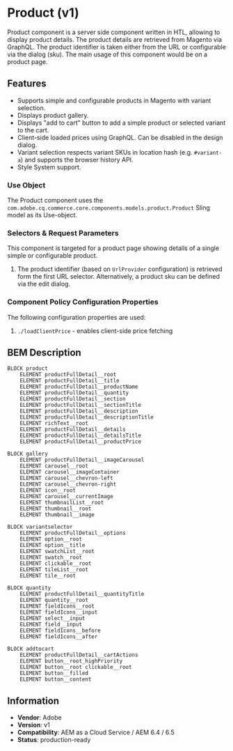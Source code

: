 <!--
Copyright 2019 Adobe Systems Incorporated

Licensed under the Apache License, Version 2.0 (the "License");
you may not use this file except in compliance with the License.
You may obtain a copy of the License at

    http://www.apache.org/licenses/LICENSE-2.0

Unless required by applicable law or agreed to in writing, software
distributed under the License is distributed on an "AS IS" BASIS,
WITHOUT WARRANTIES OR CONDITIONS OF ANY KIND, either express or implied.
See the License for the specific language governing permissions and
limitations under the License.
-->
Product (v1)
====
Product component is a server side component written in HTL, allowing to display product details. The product details are retrieved from Magento via GraphQL. The product identifier is taken either from the URL or configurable via the dialog (sku). The main usage of this component would be on a product page.

## Features

* Supports simple and configurable products in Magento with variant selection.
* Displays product gallery.
* Displays "add to cart" button to add a simple product or selected variant to the cart.
* Client-side loaded prices using GraphQL. Can be disabled in the design dialog.
* Variant selection respects variant SKUs in location hash (e.g. `#variant-a`) and supports the browser history API.
* Style System support.

### Use Object
The Product component uses the `com.adobe.cq.commerce.core.components.models.product.Product` Sling model as its Use-object.

### Selectors & Request Parameters
This component is targeted for a product page showing details of a single simple or configurable product.
1. The product identifier (based on `UrlProvider` configuration) is retrieved form the first URL selector. Alternatively, a product sku can be defined via the edit dialog.

### Component Policy Configuration Properties
The following configuration properties are used:

1. `./loadClientPrice` - enables client-side price fetching

## BEM Description
```
BLOCK product
    ELEMENT productFullDetail__root
    ELEMENT productFullDetail__title
    ELEMENT productFullDetail__productName
    ELEMENT productFullDetail__quantity
    ELEMENT productFullDetail__section
    ELEMENT productFullDetail__sectionTitle
    ELEMENT productFullDetail__description
    ELEMENT productFullDetail__descriptionTitle
    ELEMENT richText__root
    ELEMENT productFullDetail__details
    ELEMENT productFullDetail__detailsTitle
    ELEMENT productFullDetail__productPrice

BLOCK gallery
    ELEMENT productFullDetail__imageCarousel
    ELEMENT carousel__root
    ELEMENT carousel__imageContainer
    ELEMENT carousel__chevron-left
    ELEMENT carousel__chevron-right
    ELEMENT icon__root
    ELEMENT carousel__currentImage
    ELEMENT thumbnailList__root
    ELEMENT thumbnail__root
    ELEMENT thumbnail__image

BLOCK variantselector
    ELEMENT productFullDetail__options
    ELEMENT option__root
    ELEMENT option__title
    ELEMENT swatchList__root
    ELEMENT swatch__root
    ELEMENT clickable__root
    ELEMENT tileList__root
    ELEMENT tile__root

BLOCK quantity
    ELEMENT productFullDetail__quantityTitle
    ELEMENT quantity__root
    ELEMENT fieldIcons__root
    ELEMENT fieldIcons__input
    ELEMENT select__input
    ELEMENT field__input
    ELEMENT fieldIcons__before
    ELEMENT fieldIcons__after

BLOCK addtocart
    ELEMENT productFullDetail__cartActions
    ELEMENT button__root_highPriority
    ELEMENT button__root clickable__root
    ELEMENT button__filled
    ELEMENT button__content
```

## Information
* **Vendor**: Adobe
* **Version**: v1
* **Compatibility**: AEM as a Cloud Service / AEM 6.4 / 6.5
* **Status**: production-ready
